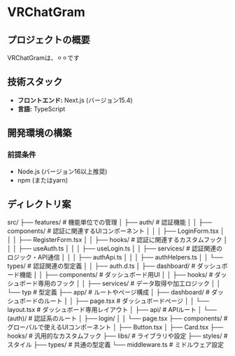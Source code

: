 # VRChatGram

## プロジェクトの概要

VRChatGramは、⚪︎⚪︎です

## 技術スタック

* **フロントエンド:** Next.js (バージョン15.4)
* **言語:** TypeScript

## 開発環境の構築

### 前提条件
* Node.js (バージョン16以上推奨)
* npm (またはyarn)


## ディレクトリ案
src/
├── features/                # 機能単位での管理
│   ├── auth/                # 認証機能
│   │   ├── components/      # 認証に関連するUIコンポーネント
│   │   │   ├── LoginForm.tsx
│   │   │   ├── RegisterForm.tsx
│   │   ├── hooks/           # 認証に関連するカスタムフック
│   │   │   ├── useAuth.ts
│   │   │   ├── useLogin.ts
│   │   ├── services/        # 認証関連のロジック・API通信
│   │   │   ├── authApi.ts
│   │   │   ├── authHelpers.ts
│   │   └── types/           # 認証関連の型定義
│   │       ├── auth.d.ts
│   ├── dashboard/           # ダッシュボード機能
│   │   ├── components/      # ダッシュボード用UI
│   │   ├── hooks/           # ダッシュボード専用のフック
│   │   ├── services/        # データ取得や加工ロジック
│   │   └── typ       # 型定義
├── app/                     # ルートやページ構成
│   ├── dashboard/           # ダッシュボードのルート
│   │   ├── page.tsx         # ダッシュボードページ
│   │   └── layout.tsx       # ダッシュボード専用レイアウト
│   ├── api/                 # APIルート
│   └── (auth)/              # 認証系のルート
│       ├── login/
│       │   └── page.tsx
├── components/              # グローバルで使えるUIコンポーネント
│   ├── Button.tsx
│   ├── Card.tsx
├── hooks/                   # 汎用的なカスタムフック
├── libs/                    # ライブラリや設定
├── styles/                  # スタイル
├── types/                   # 共通の型定義
└── middleware.ts            # ミドルウェア設定
